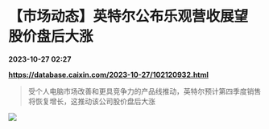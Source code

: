 # 【市场动态】英特尔公布乐观营收展望 股价盘后大涨

**2023-10-27 02:27**

**https://database.caixin.com/2023-10-27/102120932.html**

> 受个人电脑市场改善和更具竞争力的产品线推动，英特尔预计第四季度销售将恢复增长，这推动该公司股价盘后大涨

  

[![](https://img.caixin.com/2023-06-26/168776371720795_840_560.jpg)](https://img.caixin.com//2023-06-26/168776371720795_480_320.jpg)